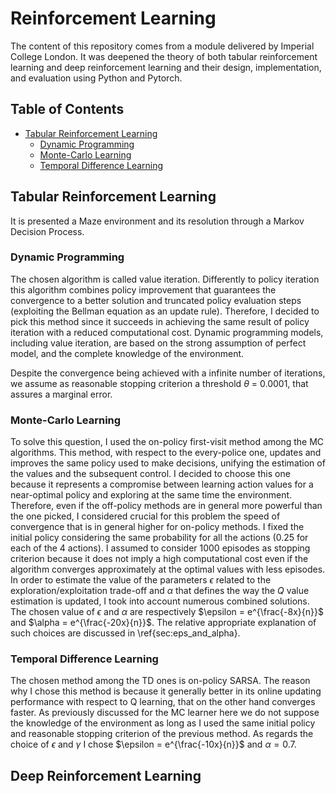 # Reinforcement Learning

The content of this repository comes from a module delivered by Imperial College London.
It was deepened the theory of both tabular reinforcement learning and deep reinforcement learning and their design, implementation, and evaluation using Python and Pytorch.

## Table of Contents
* [Tabular Reinforcement Learning](#tabular-reinforcement-learning)
    * [Dynamic Programming](#dynamic-programming)
    * [Monte-Carlo Learning](#monte-carlo-learning)
    * [Temporal Difference Learning](#temporal-difference-learning)

## Tabular Reinforcement Learning

It is presented a Maze environment and its resolution through a Markov Decision Process.

### Dynamic Programming

The chosen algorithm is called value iteration. Differently to policy iteration this algorithm combines policy improvement that guarantees the convergence to a better solution and truncated policy evaluation steps (exploiting the Bellman equation as an update rule). Therefore, I decided to pick this method since it succeeds in achieving the same result of policy iteration with a reduced computational cost. 
Dynamic programming models, including value iteration, are based on the strong assumption of perfect model, and the complete knowledge of the environment.

Despite the convergence being achieved with a infinite number of iterations, we assume as reasonable stopping criterion a threshold $\theta$ = 0.0001, that assures a marginal error. 

### Monte-Carlo Learning

To solve this question, I used the on-policy first-visit method among the MC algorithms. This method, with respect to the every-police one, updates and improves the same policy used to make decisions, unifying the estimation of the values and the subsequent control. I decided to choose this one because it represents a compromise between learning action values for a near-optimal policy and exploring at the same time the environment. Therefore, even if the off-policy methods are in general more powerful than the one picked, I considered crucial for this problem the speed of convergence that is in general higher for on-policy methods. I fixed the initial policy considering the same probability for all the actions (0.25 for each of the 4 actions). I assumed to consider 1000 episodes as stopping criterion because it does not imply a high computational cost even if the algorithm converges approximately at the optimal values with less episodes. In order to estimate the value of the parameters $\epsilon$ related to the exploration/exploitation trade-off and $\alpha$ that defines the way the $Q$ value estimation is updated, I took into account numerous combined solutions. The chosen value of $\epsilon$ and $\alpha$ are respectively $\epsilon = e^{\frac{-8x}{n}}$ and $\alpha = e^{\frac{-20x}{n}}$. The relative appropriate explanation of such choices are discussed in \ref{sec:eps_and_alpha}.

### Temporal Difference Learning

The chosen method among the TD ones is on-policy SARSA. The reason why I chose this method is because it generally better in its online updating performance with respect to Q learning, that on the other hand converges faster. As previously discussed for the MC learner here we do not suppose the knowledge of the environment as long as I used the same initial policy and reasonable stopping criterion of the previous method. As regards the choice of $\epsilon$ and $\gamma$ I chose $\epsilon = e^{\frac{-10x}{n}}$ and $\alpha = 0.7$. 

## Deep Reinforcement Learning




